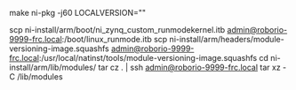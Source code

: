 make ni-pkg -j60 LOCALVERSION=""

scp ni-install/arm/boot/ni_zynq_custom_runmodekernel.itb admin@roborio-9999-frc.local:/boot/linux_runmode.itb
scp ni-install/arm/headers/module-versioning-image.squashfs admin@roborio-9999-frc.local:/usr/local/natinst/tools/module-versioning-image.squashfs
cd ni-install/arm/lib/modules/
tar cz . | ssh admin@roborio-9999-frc.local tar xz -C /lib/modules
